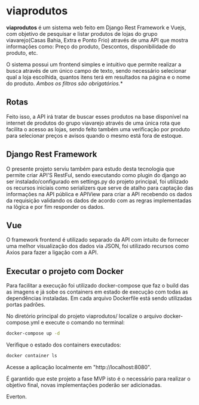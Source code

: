 # viaprodutos

**viaprodutos** é um sistema web feito em Django Rest Framework e Vuejs, com objetivo de pesquisar e listar produtos de lojas do grupo viavarejo(Casas Bahia, Extra e Ponto Frio) através de uma API que mostra informações como: Preço do produto, Descontos, disponibilidade do produto, etc.

O sistema possui um frontend simples e intuitivo que permite realizar a busca através de um único campo de texto, sendo necessário selecionar qual a loja escolhida, quantos itens terá em resultados na página e o nome do produto. *Ambos os filtros são obrigatórios.**

## Rotas
Feito isso, a API irá tratar de buscar esses produtos na base disponível na internet de produtos do grupo viavarejo através de uma única rota que facilita o acesso as lojas, sendo feito também uma verificação por produto para selecionar preços e avisos quando o mesmo está fora de estoque.

## Django Rest Framework
O presente projeto serviu também para estudo desta tecnologia que permite criar API'S RestFul, sendo executando como plugin do django ao ser instalado/configurado em settings.py do projeto principal, foi utilizado os recursos iniciais como serializers que serve de atalho para captação das informações na API pública e APIView para criar a API recebendo os dados da requisição validando os dados de acordo com as regras implementadas na lõgica e por fim responder os dados.

## Vue
O framework frontend é utilizado separado da API com intuito de fornecer uma melhor visualização dos dados via JSON, foi utilizado recursos como Axios para fazer a ligação com a API.

## Executar o projeto com Docker
Para facilitar a execução foi utilizado docker-compose que faz o build das as imagens e já sobe os containers em estado de execução com todas as dependências instaladas. Em cada arquivo Dockerfile está sendo utilizadas portas padrões.

No diretório principal do projeto viaprodutos/ localize o arquivo docker-compose.yml e execute o comando no terminal:

```bash
docker-compose up -d
```
Verifique o estado dos containers executados:

```bash
docker container ls
```

Acesse a aplicação localmente em "http://localhost:8080".

É garantido que este projeto a fase MVP isto é o necessário para realizar o objetivo final, novas implementações poderão ser adicionadas.

Everton.




